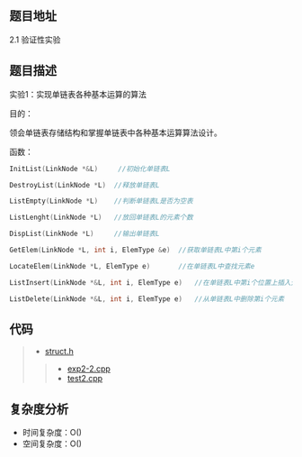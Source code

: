 <!--
 * @Date        : 2020-05-02 20:37:47
 * @LastEditors : anlzou
 * @Github      : https://github.com/anlzou
 * @LastEditTime: 2020-11-10 20:15:01
 * @FilePath    : \data-structure\chapters\chapter02_linear_list\test-2.md
 * @Describe    : 
 -->
## 题目地址
2.1 验证性实验

## 题目描述
实验1：实现单链表各种基本运算的算法

目的：

领会单链表存储结构和掌握单链表中各种基本运算算法设计。

函数：
```c++
InitList(LinkNode *&L)     //初始化单链表L

DestroyList(LinkNode *L)  //释放单链表L

ListEmpty(LinkNode *L)    //判断单链表L是否为空表

ListLenght(LinkNode *L)   //放回单链表L的元素个数

DispList(LinkNode *L)     //输出单链表L

GetElem(LinkNode *L, int i, ElemType &e)  //获取单链表L中第i个元素

LocateElem(LinkNode *L, ElemType e)       //在单链表L中查找元素e

ListInsert(LinkNode *&L, int i, ElemType e)   //在单链表L中第i个位置上插入元素e

ListDelete(LinkNode *&L, int i, ElemType e)   //从单链表L中删除第i个元素
```

## 代码
> - [struct.h](./code/struct/struct.h)
>> - [exp2-2.cpp](./code/exp2-2.cpp)
>> - [test2.cpp](./code/test2.cpp)

## 复杂度分析

- 时间复杂度：O()
- 空间复杂度：O()